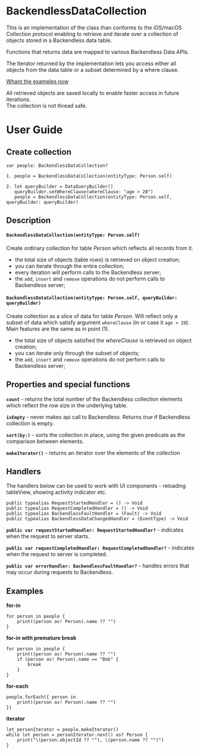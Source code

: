 # BackendlessDataCollection

This is an implementation of the class than conforms to the iOS/macOS Collection protocol enabling to retrieve and iterate over a collection of objects stored in a Backendless data table.</p>

Functions that returns data are mapped to various Backendless Data APIs.</p>

The Iterator returned by the implementation lets you access either all objects from the data table or a subset determined by a where clause.</p>

[Whant the examples now](https://github.com/olgadanylova/BackendlessDataCollection#examples)

All retrieved objects are saved locally to enable faster access in future iterations.\
The collection is not thread safe.

# User Guide

## Create collection
```
var people: BackendlessDataCollection?

1. people = BackendlessDataCollection(entityType: Person.self)

2. let queryBuilder = DataQueryBuilder()
   queryBuilder.setWhereClause(whereClause: "age > 20")
   people = BackendlessDataCollection(entityType: Person.self, queryBuilder: queryBuilder)
```

## Description

#### `BackendlessDataCollection(entityType: Person.self)`
Create ordinary collection for table _Person_ which reflects all records from it.
- the total size of objects (table rows) is retrieved on object creation;
- you can iterate through the entire collection;
- every iteration will perform calls to the Backendless server;
- the `add`,  `insert` and `remove` operations do not perform calls to Backendless server;

#### `BackendlessDataCollection(entityType: Person.self, queryBuilder: queryBuilder)`
Create collection as a slice of data for table _Person_. Will reflect only a subset of data which satisfy argument `whereClause` (in or case it `age > 20`).\
Main features are the same as in point (1).
- the total size of objects satisfied the _whereClause_ is retrieved on object creation;
- you can iterate only through the subset of objects;
- the `add`,  `insert` and `remove` operations do not perform calls to Backendless server;

## Properties and special functions

**`count`** - returns the total number of the Backendless collection elements which reflect the row size in the underlying table.

**`isEmpty`** - never makes api call to Backendless. Returns _true_ if Backendless collection is empty.

**`sort(by:)`**  - sorts the collection in place, using the given predicate as the comparison between elements.

**`makeIterator()`** - returns an iterator over the elements of the collection

## Handlers

The handlers below can be used to work with UI components - reloading tableView, showing activity indicator etc.
```
public typealias RequestStartedHandler = () -> Void
public typealias RequestCompletedHandler = () -> Void
public typealias BackendlessFaultHandler = (Fault) -> Void
public typealias BackendlessDataChangedHandler = (EventType) -> Void
```
**`public var requestStartedHandler: RequestStartedHandler?`** - indicates when the request to server starts.

**`public var requestCompletedHandler: RequestCompletedHandler?`** - indicates when the request to server is completed.

**`public var errorHandler: BackendlessFaultHandler?`** - handles errors that may occur during requests to Backendless.

## Examples

**for-in**
```
for person in people {
    print((person as! Person).name ?? "")
}
```

**for-in with premature break**
```
for person in people {
    print((person as! Person).name ?? "")
    if (person as! Person).name == "Bob" {
        break
    }
}
```

**for-each**
```
people.forEach({ person in
    print((person as! Person).name ?? "")
})
```

**iterator**
```
let personIterator = people.makeIterator()
while let person = personIterator.next() as? Person {
    print("\(person.objectId ?? ""), \(person.name ?? "")")
}
```

